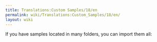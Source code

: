 ```yaml
---
title: Translations:Custom Samples/18/en
permalink: wiki/Translations:Custom_Samples/18/en/
layout: wiki
---
```


If you have samples located in many folders, you can import them all:
